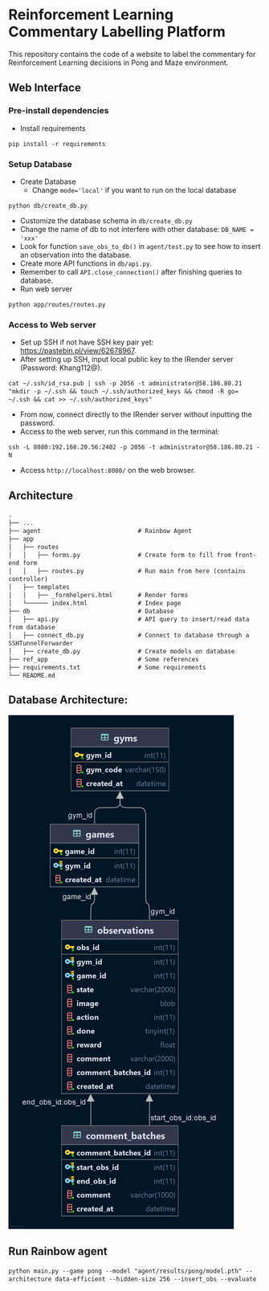 # Reinforcement Learning Commentary Labelling Platform
This repository contains the code of a website to label the commentary for Reinforcement Learning decisions in Pong and Maze environment.
## Web Interface
### Pre-install dependencies
- Install requirements
```
pip install -r requirements
```
### Setup Database
- Create Database
  - Change ```mode='local'``` if you want to run on the local database
```
python db/create_db.py
```
- Customize the database schema in ```db/create_db.py```
- Change the name of db to not interfere with other database: ```DB_NAME = 'xxx'```
- Look for function ```save_obs_to_db()``` in ```agent/test.py``` to see how to insert an observation into the database.
- Create more API functions in ```db/api.py```.
- Remember to call ```API.close_connection()``` after finishing queries to database.
- Run web server
```
python app/routes/routes.py
```
### Access to Web server
- Set up SSH if not have SSH key pair yet: https://pastebin.pl/view/62678967.
- After setting up SSH, input local public key to the IRender server (Password: Khang112@).
```
cat ~/.ssh/id_rsa.pub | ssh -p 2056 -t administrator@58.186.80.21 "mkdir -p ~/.ssh && touch ~/.ssh/authorized_keys && chmod -R go= ~/.ssh && cat >> ~/.ssh/authorized_keys"
```
- From now, connect directly to the IRender server without inputting the password.
- Access to the web server, run this command in the terminal:
```
ssh -L 8080:192.168.20.56:2402 -p 2056 -t administrator@58.186.80.21 -N
```
- Access ```http://localhost:8080/``` on the web browser.
## Architecture
    .
    ├── ...
    ├── agent                           # Rainbow Agent  
    ├── app              
    │   ├── routes         
    │   │   ├── forms.py                # Create form to fill from front-end form
    │   │   ├── routes.py               # Run main from here (contains controller)
    │   ├── templates            
    │   │   ├── _formhelpers.html       # Render forms
    │   └────── index.html              # Index page
    ├── db                              # Database
    │   ├── api.py                      # API query to insert/read data from database
    │   ├── connect_db.py               # Connect to database through a SSHTunnelForwarder
    │   ├── create_db.py                # Create models on database      
    ├── ref_app                         # Some references 
    ├── requirements.txt                # Some requirements 
    └── README.md


## Database Architecture:
![img.png](img.png)

## Run Rainbow agent
```
python main.py --game pong --model "agent/results/pong/model.pth" --architecture data-efficient --hidden-size 256 --insert_obs --evaluate 
```
